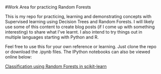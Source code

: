 #Work Area for practicing Random Forests

This is my repo for practicing, learning and demonstrating concepts with Supervised learning using Decision Trees and Random Forests. I will likely use some of this content to create blog posts (if I come up with something interesting) to share what I've learnt. I also intend to try things out in multiple languages starting with Python and R.

Feel free to use this for your own reference or learning. Just clone the repo or download the .ipynb files. The IPython notebooks can also be viewed online below:

[Classification using Random Forests in scikit-learn](http://nbviewer.ipython.org/github/shankarmsy/practice_Random_Forests/blob/master/Random%20Forests%20with%20scikit-learn.ipynb)